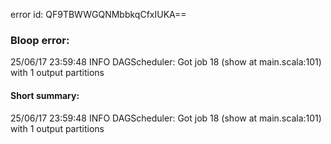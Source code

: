 error id: QF9TBWWGQNMbbkqCfxIUKA==
### Bloop error:

25/06/17 23:59:48 INFO DAGScheduler: Got job 18 (show at main.scala:101) with 1 output partitions
#### Short summary: 

25/06/17 23:59:48 INFO DAGScheduler: Got job 18 (show at main.scala:101) with 1 output partitions